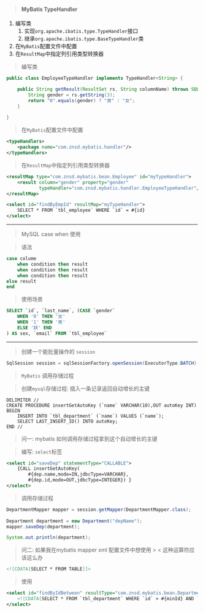 > #### MyBatis TypeHandler

1. 编写类
   1. 实现`org.apache.ibatis.type.TypeHandler`接口
   2. 继承`org.apache.ibatis.type.BaseTypeHandler`类
2. 在`MyBatis`配置文件中配置
3. 在`ResultMap`中指定列引用类型转换器

> 编写类

```java
public class EmployeeTypeHandler implements TypeHandler<String> {

	public String getResult(ResultSet rs, String columnName) throws SQLException {
		String gender = rs.getString(3);
		return "0".equals(gender) ? "男" : "女";
	}
    
}
```

> 在`MyBatis`配置文件中配置

```xml
<typeHandlers>
    <package name="com.znsd.mybatis.handler"/>
</typeHandlers>
```

> 在`ResultMap`中指定列引用类型转换器

```xml
<resultMap type="com.znsd.mybatis.bean.Employee" id="myTypeHandler">
    <result column="gender" property="gender"
            typeHandler="com.znsd.mybatis.handler.EmployeeTypeHandler"/>
</resultMap>

<select id="findByEmpId" resultMap="myTypeHandler">
    SELECT * FROM `tbl_employee` WHERE `id` = #{id} 
</select>
```

---

> MySQL case when 使用

> 语法

```sql
case colume 
    when condition then result
    when condition then result
    when condition then result
else result
end
```

> 使用场景

```sql
SELECT `id`, `last_name`, (CASE `gender`
	WHEN '0' THEN '女'
	WHEN '1' THEN '男'
	ELSE '妖' END
) AS sex, `email` FROM `tbl_employee`
```

---

> 创建一个能批量操作的 `session`

```java
SqlSession session = sqlSessionFactory.openSession(ExecutorType.BATCH)
```

> `MyBatis` 调用存储过程

> 创建`mysql`存储过程: 插入一条记录返回自动增长的主键

```mysql
DELIMITER //
CREATE PROCEDURE insertGetAutoKey (`name` VARCHAR(10),OUT autoKey INT)
BEGIN
	INSERT INTO `tbl_department` (`name`) VALUES (`name`); 
	SELECT LAST_INSERT_ID() INTO autoKey;
END //
```

> 问一: mybatis 如何调用存储过程拿到这个自动增长的主键

> 编写: `select`标签

```xml
<select id="saveDep" statementType="CALLABLE">
    {CALL insertGetAutoKey(
    	#{dep.name,mode=IN,jdbcType=VARCHAR}, 
    	#{dep.id,mode=OUT,jdbcType=INTEGER}) }
</select>
```

> 调用存储过程

```java
DepartmentMapper mapper = session.getMapper(DepartmentMapper.class);
		
Department department = new Department("depName");
mapper.saveDep(department);

System.out.println(department);
```

> 问二: 如果我在mybatis mapper xml 配置文件中想使用 > < 这种运算符应该这么办

```xml
<![CDATA[SELECT * FROM TABLE]]>
```

> 使用

```xml
<select id="findByIdBetween" resultType="com.znsd.mybatis.bean.Department">
    <![CDATA[SELECT * FROM `tbl_department` WHERE `id` > #{minId} AND `id` < #{maxId}]]>
</select>
```

